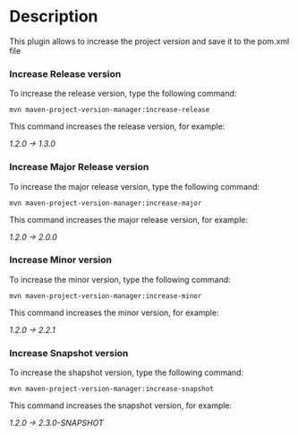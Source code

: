 # Description

This plugin allows to increase the project version and save it to the pom.xml file

### Increase Release version

To increase the release version, type the following command:

```
mvn maven-project-version-manager:increase-release
```

This command increases the release version, for example:

_1.2.0 &#8594; 1.3.0_ 


### Increase Major Release version

To increase the major release version, type the following command:

```
mvn maven-project-version-manager:increase-major
```

This command increases the major release version, for example:

_1.2.0 &#8594; 2.0.0_ 


### Increase Minor version

To increase the minor version, type the following command:

```
mvn maven-project-version-manager:increase-minor
```

This command increases the minor version, for example:

_1.2.0 &#8594; 2.2.1_ 


### Increase Snapshot version

To increase the shapshot version, type the following command:

```
mvn maven-project-version-manager:increase-snapshot
```

This command increases the snapshot version, for example:

_1.2.0 &#8594; 2.3.0-SNAPSHOT_ 